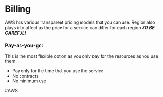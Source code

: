 # Billing
AWS has various transparent pricing models that you can use. Region also plays into affect as the price for a service can differ for each region ***SO BE CAREFUL!***

### Pay-as-you-go:
This is the most flexible option as you only pay for the resources as you use them.
- Pay only for the time that you use the service
- No contracts
- No minimum use


#AWS 